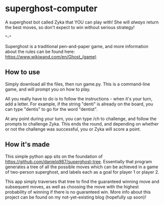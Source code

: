 # superghost-computer
A superghost bot called Zyka that YOU can play with! She will *always* return the best moves, so don't expect to win without serious strategy!

^-^

Superghost is a traditional pen-and-paper game, and more information about the rules can be found here: https://www.wikiwand.com/en/Ghost_(game)

## How to use
Simply download all the files, then run game.py. This is a command-line game, and will prompt you on how to play. 

All you really have to do is to follow the instructions - when it's your turn, add a letter. For example, if the string "denti" is already on the board, you can type "dentis" to go for the word "dentist".

At any point during your turn, you can type /ch to challenge, and follow the prompts to challenge Zyka. This ends the round, and depending on whether or not the challenge was successful, you or Zyka will score a point.

## How it's made
This simple python app sits on the foundation of https://github.com/danielq987/superghost-tree. Essentially that program generates a tree of all the possible moves which can be achieved in a game of two-person superghost, and labels each as a goal for player 1 or player 2. 

This app simply traverses that tree to find the guaranteed winning move and subsequent moves, as well as choosing the move with the highest probability of winning if there is no guaranteed win. More info about this project can be found on my not-yet-existing blog (hopefully up soon)!

